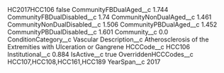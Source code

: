 <?xml version="1.0" encoding="UTF-8"?>
<CustomMetadata xmlns="http://soap.sforce.com/2006/04/metadata" xmlns:xsi="http://www.w3.org/2001/XMLSchema-instance" xmlns:xsd="http://www.w3.org/2001/XMLSchema">
    <label>HC2017HCC106</label>
    <protected>false</protected>
    <values>
        <field>CommunityFBDualAged__c</field>
        <value xsi:type="xsd:double">1.744</value>
    </values>
    <values>
        <field>CommunityFBDualDisabled__c</field>
        <value xsi:type="xsd:double">1.74</value>
    </values>
    <values>
        <field>CommunityNonDualAged__c</field>
        <value xsi:type="xsd:double">1.461</value>
    </values>
    <values>
        <field>CommunityNonDualDisabled__c</field>
        <value xsi:type="xsd:double">1.506</value>
    </values>
    <values>
        <field>CommunityPBDualAged__c</field>
        <value xsi:type="xsd:double">1.452</value>
    </values>
    <values>
        <field>CommunityPBDualDisabled__c</field>
        <value xsi:type="xsd:double">1.601</value>
    </values>
    <values>
        <field>Community__c</field>
        <value xsi:type="xsd:double">0.0</value>
    </values>
    <values>
        <field>ConditionCategory__c</field>
        <value xsi:type="xsd:string">Vascular</value>
    </values>
    <values>
        <field>Description__c</field>
        <value xsi:type="xsd:string">Atherosclerosis of the Extremities with Ulceration or Gangrene</value>
    </values>
    <values>
        <field>HCCCode__c</field>
        <value xsi:type="xsd:string">HCC106</value>
    </values>
    <values>
        <field>Institutional__c</field>
        <value xsi:type="xsd:double">0.884</value>
    </values>
    <values>
        <field>IsActive__c</field>
        <value xsi:type="xsd:boolean">true</value>
    </values>
    <values>
        <field>OverriddenHCCCodes__c</field>
        <value xsi:type="xsd:string">HCC107,HCC108,HCC161,HCC189</value>
    </values>
    <values>
        <field>YearSpan__c</field>
        <value xsi:type="xsd:string">2017</value>
    </values>
</CustomMetadata>
